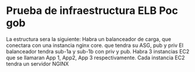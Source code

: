 # Prueba de infraestructura ELB Poc gob

La estructura sera la siguiente: 
Habra un balanceador de carga, que conectara con una instancia nginx core. que tendra su ASG, pub y priv
El balanceador tendra sub-1a y sub-1b con priv y pub. 
Habra 3 instancias EC2 que se llamaran App 1, App2, App 3 respectivamente.
Cada instancia EC2 tendra un servidor NGINX 
